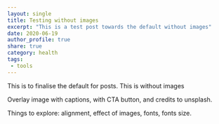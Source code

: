```yaml
---
layout: single
title: Testing without images 
excerpt: "This is a test post towards the default without images"
date: 2020-06-19
author_profile: true
share: true 
category: health
tags:
 - tools
---
```


This is to finalise the default for posts. This is without images

Overlay image with captions, with CTA button, and credits to unsplash.

Things to explore: alignment, effect of images, fonts, fonts size. 